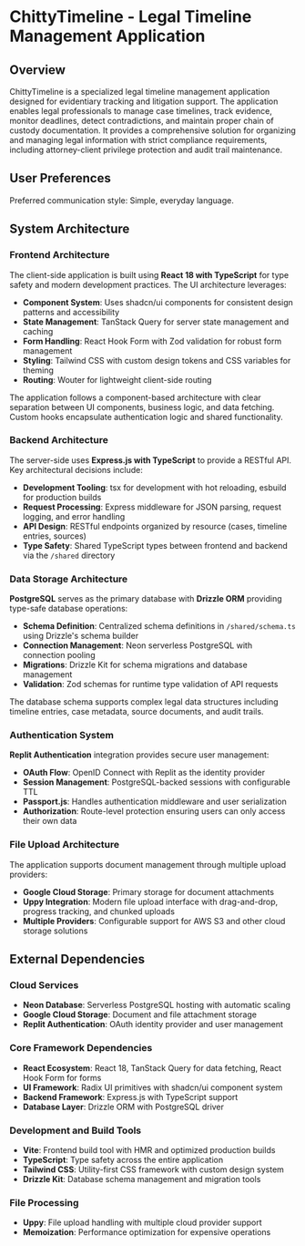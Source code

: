 # ChittyTimeline - Legal Timeline Management Application

## Overview

ChittyTimeline is a specialized legal timeline management application designed for evidentiary tracking and litigation support. The application enables legal professionals to manage case timelines, track evidence, monitor deadlines, detect contradictions, and maintain proper chain of custody documentation. It provides a comprehensive solution for organizing and managing legal information with strict compliance requirements, including attorney-client privilege protection and audit trail maintenance.

## User Preferences

Preferred communication style: Simple, everyday language.

## System Architecture

### Frontend Architecture

The client-side application is built using **React 18 with TypeScript** for type safety and modern development practices. The UI architecture leverages:

- **Component System**: Uses shadcn/ui components for consistent design patterns and accessibility
- **State Management**: TanStack Query for server state management and caching
- **Form Handling**: React Hook Form with Zod validation for robust form management
- **Styling**: Tailwind CSS with custom design tokens and CSS variables for theming
- **Routing**: Wouter for lightweight client-side routing

The application follows a component-based architecture with clear separation between UI components, business logic, and data fetching. Custom hooks encapsulate authentication logic and shared functionality.

### Backend Architecture

The server-side uses **Express.js with TypeScript** to provide a RESTful API. Key architectural decisions include:

- **Development Tooling**: tsx for development with hot reloading, esbuild for production builds
- **Request Processing**: Express middleware for JSON parsing, request logging, and error handling
- **API Design**: RESTful endpoints organized by resource (cases, timeline entries, sources)
- **Type Safety**: Shared TypeScript types between frontend and backend via the `/shared` directory

### Data Storage Architecture

**PostgreSQL** serves as the primary database with **Drizzle ORM** providing type-safe database operations:

- **Schema Definition**: Centralized schema definitions in `/shared/schema.ts` using Drizzle's schema builder
- **Connection Management**: Neon serverless PostgreSQL with connection pooling
- **Migrations**: Drizzle Kit for schema migrations and database management
- **Validation**: Zod schemas for runtime type validation of API requests

The database schema supports complex legal data structures including timeline entries, case metadata, source documents, and audit trails.

### Authentication System

**Replit Authentication** integration provides secure user management:

- **OAuth Flow**: OpenID Connect with Replit as the identity provider
- **Session Management**: PostgreSQL-backed sessions with configurable TTL
- **Passport.js**: Handles authentication middleware and user serialization
- **Authorization**: Route-level protection ensuring users can only access their own data

### File Upload Architecture

The application supports document management through multiple upload providers:

- **Google Cloud Storage**: Primary storage for document attachments
- **Uppy Integration**: Modern file upload interface with drag-and-drop, progress tracking, and chunked uploads
- **Multiple Providers**: Configurable support for AWS S3 and other cloud storage solutions

## External Dependencies

### Cloud Services
- **Neon Database**: Serverless PostgreSQL hosting with automatic scaling
- **Google Cloud Storage**: Document and file attachment storage
- **Replit Authentication**: OAuth identity provider and user management

### Core Framework Dependencies
- **React Ecosystem**: React 18, TanStack Query for data fetching, React Hook Form for forms
- **UI Framework**: Radix UI primitives with shadcn/ui component system
- **Backend Framework**: Express.js with TypeScript support
- **Database Layer**: Drizzle ORM with PostgreSQL driver

### Development and Build Tools
- **Vite**: Frontend build tool with HMR and optimized production builds
- **TypeScript**: Type safety across the entire application
- **Tailwind CSS**: Utility-first CSS framework with custom design system
- **Drizzle Kit**: Database schema management and migration tools

### File Processing
- **Uppy**: File upload handling with multiple cloud provider support
- **Memoization**: Performance optimization for expensive operations